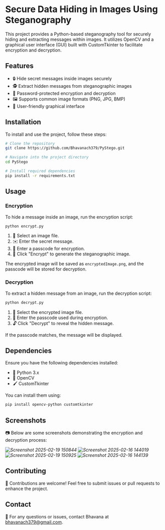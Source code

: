 # Secure Data Hiding in Images Using Steganography

This project provides a Python-based steganography tool for securely hiding and extracting messages within images. It utilizes OpenCV and a graphical user interface (GUI) built with CustomTkinter to facilitate encryption and decryption.

## Features

- 🔒 Hide secret messages inside images securely
- 🕵️ Extract hidden messages from steganographic images
- 🔑 Password-protected encryption and decryption
- 🖼️ Supports common image formats (PNG, JPG, BMP)
- 🎨 User-friendly graphical interface

## Installation

To install and use the project, follow these steps:

```sh
# Clone the repository
git clone https://github.com/Bhavanach379/PyStego.git

# Navigate into the project directory
cd PyStego

# Install required dependencies
pip install -r requirements.txt
```

## Usage

### Encryption

To hide a message inside an image, run the encryption script:

```sh
python encrypt.py
```

1. 📁 Select an image file.
2. ✉️ Enter the secret message.
3. 🔢 Enter a passcode for encryption.
4. 🔏 Click "Encrypt" to generate the steganographic image.

The encrypted image will be saved as `encryptedImage.png`, and the passcode will be stored for decryption.

### Decryption

To extract a hidden message from an image, run the decryption script:

```sh
python decrypt.py
```

1. 📁 Select the encrypted image file.
2. 🔑 Enter the passcode used during encryption.
3. 🔓 Click "Decrypt" to reveal the hidden message.

If the passcode matches, the message will be displayed.

## Dependencies

Ensure you have the following dependencies installed:

- 🐍 Python 3.x
- 📸 OpenCV
- 🖌️ CustomTkinter

You can install them using:

```sh
pip install opencv-python customtkinter
```

## Screenshots

📷 Below are some screenshots demonstrating the encryption and decryption process:

*![Screenshot 2025-02-19 150844](https://github.com/user-attachments/assets/3a6e4f1e-ce3e-4aa7-be3e-a50ad15bc9d7)*
*![Screenshot 2025-02-16 144019](https://github.com/user-attachments/assets/48664674-4fc6-4ea9-8f2e-e0907ff7f6b8)*
*![Screenshot 2025-02-19 150925](https://github.com/user-attachments/assets/5da45ad5-a381-419f-8c0d-9cd6e63f5f23)*
*![Screenshot 2025-02-16 144139](https://github.com/user-attachments/assets/e025eac1-0e15-42cd-bbe1-2ae77e5c7487)*


## Contributing

🤝 Contributions are welcome! Feel free to submit issues or pull requests to enhance the project.

## Contact

📧 For any questions or issues, contact Bhavana at bhavanach379@gmail.com.


